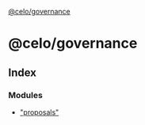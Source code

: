 [@celo/governance](README.md)

# @celo/governance

## Index

### Modules

* ["proposals"](modules/_proposals_.md)

